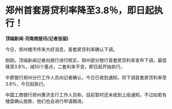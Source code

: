# 郑州首套房贷利率降至3.8％，即日起执行！

**顶端新闻·河南商报讯(记者张丽)**

今日，郑州楼市传来大好消息，首套房贷利率确认下调。

刚刚，顶端新闻记者向银行进行核实，郑州部分银行首套房贷利率宣布下调，最低降至3.8%，减50个基点，二套利率不变，即日起开始执行。

中原银行郑州分行工作人员向记者确认，今日已收到通知，将下调首套房贷利率至3.8%，今日起执行。

中国工商银行郑州惠济支行工作人员称，目前暂时还未收到上级通知，不过如若有楼盘确认放款，他们也会进行申请跟进。

